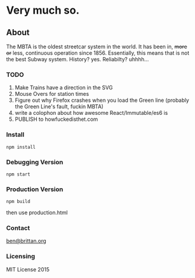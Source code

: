# Very much so.

## About
The MBTA is the oldest streetcar system in the world. It has been in, ~~more or~~ less, continuous operation since 1856.
Essentially, this means that is not the best Subway system. History? yes. Reliabilty? uhhhh...


### TODO
1. Make Trains have a direction in the SVG
2. Mouse Overs for station times
3. Figure out why Firefox crashes when you load the Green line (probably the Green Line's fault,
   fuckin MBTA)
4. write a colophon about how awesome React/Immutable/es6 is
5. PUBLISH to howfuckedisthet.com

### Install
```
npm install
```

### Debugging Version
```
npm start
```

### Production Version
``` 
npm build
```
then use production.html

### Contact

ben@brittan.org

### Licensing
MIT License 2015

